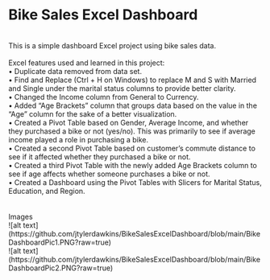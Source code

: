 # Bike Sales Excel Dashboard
<br>
This is a simple dashboard Excel project using bike sales data.
<br><br>
Excel features used and learned in this project:<br>
•	Duplicate data removed from data set.<br>
•	Find and Replace (Ctrl + H on Windows) to replace M and S with Married and Single under the marital status columns to provide better clarity.<br>
•	Changed the Income column from General to Currency.<br>
•	Added “Age Brackets” column that groups data based on the value in the “Age” column for the sake of a better visualization.<br>
•	Created a Pivot Table based on Gender, Average Income, and whether they purchased a bike or not (yes/no). This was primarily to see if average income played a role in purchasing a bike.<br>
•	Created a second Pivot Table based on customer’s commute distance to see if it affected whether they purchased a bike or not.<br>
•	Created a third Pivot Table with the newly added Age Brackets column to see if age affects whether someone purchases a bike or not.<br>
•	Created a Dashboard using the Pivot Tables with Slicers for Marital Status, Education, and Region.<br>
<br><br>
Images<br>
![alt text](https://github.com/jtylerdawkins/BikeSalesExcelDashboard/blob/main/BikeDashboardPic1.PNG?raw=true)<br>
![alt text](https://github.com/jtylerdawkins/BikeSalesExcelDashboard/blob/main/BikeDashboardPic2.PNG?raw=true)
